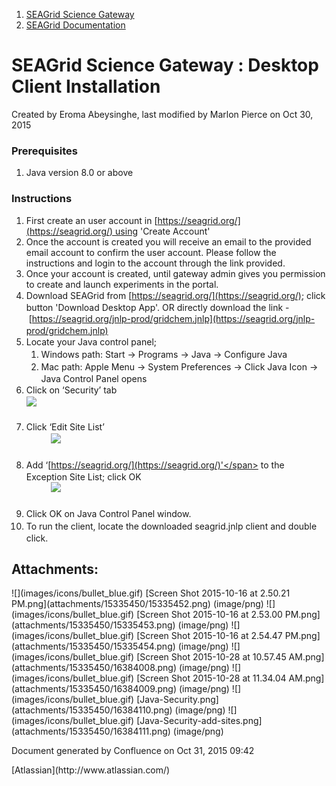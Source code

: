 <div id="page">

<div id="main" class="aui-page-panel">

<div id="main-header">

<div id="breadcrumb-section">

1.  <span>[SEAGrid Science Gateway](index.html)</span>
2.  <span>[SEAGrid Documentation](SEAGrid-Documentation_15335442.html)</span>

</div>

# <span id="title-text">SEAGrid Science Gateway : Desktop Client Installation</span>

</div>

<div id="content" class="view">

<div class="page-metadata">Created by <span class="author">Eroma Abeysinghe</span>, last modified by <span class="editor">Marlon Pierce</span> on Oct 30, 2015</div>

<div id="main-content" class="wiki-content group">

### Prerequisites

1.  Java version 8.0 or above

### Instructions

1.  <span>First create an user account in [https://seagrid.org/](https://seagrid.org/) using 'Create Account'</span>
2.  <span>Once the account is created you will receive an email to the provided email account to confirm the user account. Please follow the instructions and login to the account through the link provided.</span>
3.  <span>Once your account is created, until gateway admin gives you permission to create and launch experiments in the portal.</span>
4.  <span style="line-height: 1.4285715;">Download SEAGrid from [https://seagrid.org/](https://seagrid.org/); click button 'Download Desktop App'. OR directly download the link - [https://seagrid.org/jnlp-prod/gridchem.jnlp](https://seagrid.org/jnlp-prod/gridchem.jnlp)</span>
5.  <span style="line-height: 1.4285715;">Locate your Java control panel;</span>
    1.  <span style="line-height: 1.4285715;">Windows path: Start → Programs → Java → Configure Java</span>
    2.  <span style="line-height: 1.4285715;">Mac path: Apple Menu → System Preferences → Click Java Icon → Java Control Panel opens</span>
6.  <span style="line-height: 1.4285715;">Click on ‘Security’ tab</span><span style="line-height: 1.4285715;">  
    </span><span style="line-height: 1.4285715;"><span class="confluence-embedded-file-wrapper confluence-embedded-manual-size">![](attachments/15335450/15335452.png)</span>  
    </span><span style="line-height: 1.4285715;">  
    </span>
7.  <span style="line-height: 1.4285715;">Click ‘Edit Site List’</span>  
    <span style="line-height: 1.4285715;">          <span class="confluence-embedded-file-wrapper confluence-embedded-manual-size">![](attachments/15335450/16384110.png)</span></span>  
    <span style="line-height: 1.4285715;">  
    </span>
8.  <span style="line-height: 1.4285715;">Add ‘[https://seagrid.org/](https://seagrid.org/)'</span><span style="line-height: 1.4285715;"> to the Exception Site List; click OK</span>  
    <span style="line-height: 1.4285715;">          <span class="confluence-embedded-file-wrapper confluence-embedded-manual-size">![](attachments/15335450/16384111.png)</span></span>  
    <span style="line-height: 1.4285715;">  
    </span>
9.  <span style="line-height: 1.4285715;">Click OK on Java Control Panel window.</span>
10.  <span style="line-height: 1.4285715;">To run the client, locate the </span>downloaded<span style="line-height: 1.4285715;"> seagrid.jnlp client and double click.</span>

</div>

<div class="pageSection group">

<div class="pageSectionHeader">

## Attachments:

</div>

<div class="greybox" align="left">![](images/icons/bullet_blue.gif) [Screen Shot 2015-10-16 at 2.50.21 PM.png](attachments/15335450/15335452.png) (image/png)  
![](images/icons/bullet_blue.gif) [Screen Shot 2015-10-16 at 2.53.00 PM.png](attachments/15335450/15335453.png) (image/png)  
![](images/icons/bullet_blue.gif) [Screen Shot 2015-10-16 at 2.54.47 PM.png](attachments/15335450/15335454.png) (image/png)  
![](images/icons/bullet_blue.gif) [Screen Shot 2015-10-28 at 10.57.45 AM.png](attachments/15335450/16384008.png) (image/png)  
![](images/icons/bullet_blue.gif) [Screen Shot 2015-10-28 at 11.34.04 AM.png](attachments/15335450/16384009.png) (image/png)  
![](images/icons/bullet_blue.gif) [Java-Security.png](attachments/15335450/16384110.png) (image/png)  
![](images/icons/bullet_blue.gif) [Java-Security-add-sites.png](attachments/15335450/16384111.png) (image/png)  
</div>

</div>

</div>

</div>

<div id="footer" role="contentinfo">

<section class="footer-body">

Document generated by Confluence on Oct 31, 2015 09:42

<div id="footer-logo">[Atlassian](http://www.atlassian.com/)</div>

</section>

</div>

</div>